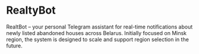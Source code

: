 # RealtyBot
RealtBot – your personal Telegram assistant for real-time notifications about newly listed abandoned houses across Belarus. Initially focused on Minsk region, the system is designed to scale and support region selection in the future.
